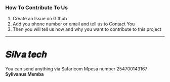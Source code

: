 ### How To Contribute To Us
1. Create an Issue on Github 
2. Add you phone number or email and tell us to Contact You
3. Then you will tell us how and why you want to contribute to this project
-----------------------------------------------------------------


# 𝑺𝒊𝒍𝒗𝒂 𝒕𝒆𝒄𝒉

You can send anything via Safaricom Mpesa number 254700143167 <b>Sylivanus Memba</b>
